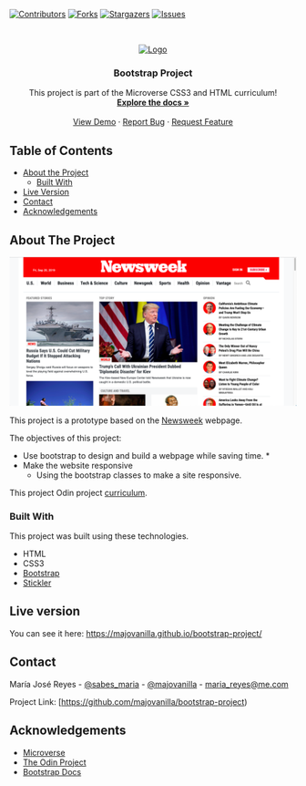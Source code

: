 <!--
*** Thanks for checking out this README Template. If you have a suggestion that would
*** make this better, please fork the repo and create a pull request or simply open
*** an issue with the tag "enhancement".
*** Thanks again! Now go create something AMAZING! :D
-->

<!-- PROJECT SHIELDS -->
<!--
*** I'm using markdown "reference style" links for readability.
*** Reference links are enclosed in brackets [ ] instead of parentheses ( ).
*** See the bottom of this document for the declaration of the reference variables
*** for contributors-url, forks-url, etc. This is an optional, concise syntax you may use.
*** https://www.markdownguide.org/basic-syntax/#reference-style-links
-->
[![Contributors][contributors-shield]][contributors-url]
[![Forks][forks-shield]][forks-url]
[![Stargazers][stars-shield]][stars-url]
[![Issues][issues-shield]][issues-url]

<!-- PROJECT LOGO -->
<br />
<p align="center">
  <a href="https://majovanilla.github.io/bootstrap-project/">
    <img src="https://pathwright.imgix.net/https%3A%2F%2Fcdn.filestackcontent.com%2Fapi%2Ffile%2FhFM023QFSSVrsK4ZUCZd%3Fsignature%3D888b9ea3eb997a4d59215bfbe2983c636df3c7da0ff8c6f85811ff74c8982e34%26policy%3DeyJjYWxsIjogWyJyZWFkIiwgInN0YXQiLCAiY29udmVydCJdLCAiZXhwaXJ5IjogNDYyMDM3NzAzMX0%253D?fit=crop&ixlib=python-1.1.0&w=500&s=2c2c850301ed2185fd4227f759f77483" alt="Logo" width="80" height="80">
  </a>

  <h3 align="center">Bootstrap Project</h3>

  <p align="center">
    This project is part of the Microverse CSS3 and HTML curriculum!
    <br />
    <a href="https://github.com/majovanilla/bootstrap-project"><strong>Explore the docs »</strong></a>
    <br />
    <br />
    <a href="https://majovanilla.github.io/bootstrap-project/">View Demo</a>
    ·
    <a href="https://github.com/majovanilla/bootstrap-project/issues">Report Bug</a>
    ·
    <a href="https://github.com/majovanilla/bootstrap-project/issues">Request Feature</a>
  </p>
</p>

<!-- TABLE OF CONTENTS -->
## Table of Contents

* [About the Project](#about-the-project)
  * [Built With](#built-with)
* [Live Version](#live-version)
* [Contact](#contact)
* [Acknowledgements](#acknowledgements)

<!-- ABOUT THE PROJECT -->
## About The Project

[![Product Name Screen Shot][product-screenshot]](https://majovanilla.github.io/bootstrap-project/)

This project is a prototype based on the [Newsweek](https://www.newsweek.com/) webpage.

The objectives of this project:
* Use bootstrap to design and build a webpage while saving time.
	* 
* Make the website responsive
	* Using the bootstrap classes to make a site responsive.

This project Odin project [curriculum](https://www.theodinproject.com/courses/html5-and-css3/lessons/using-bootstrap).

### Built With
This project was built using these technologies.
* HTML
* CSS3
* [Bootstrap](https://getbootstrap.com/)
* [Stickler](https://stickler-ci.com/)

<!-- LIVE VERSION -->
## Live version

You can see it here:  https://majovanilla.github.io/bootstrap-project/

<!-- CONTACT -->
## Contact

María José Reyes - [@sabes_maria](https://twitter.com/Sabes_Maria) - [@majovanilla](https://github.com/majovanilla) - maria_reyes@me.com

Project Link: [https://github.com/majovanilla/bootstrap-project)

<!-- ACKNOWLEDGEMENTS -->
## Acknowledgements
* [Microverse](https://www.microverse.org/)
* [The Odin Project](https://www.theodinproject.com/)
* [Bootstrap Docs](https://getbootstrap.com/docs/4.3/getting-started/introduction/)

<!-- MARKDOWN LINKS & IMAGES -->
<!-- https://www.markdownguide.org/basic-syntax/#reference-style-links -->
[contributors-shield]: https://img.shields.io/github/contributors/majovanilla/bootstrap-project.svg?style=flat-square
[contributors-url]: https://github.com/majovanilla/bootstrap-project/graphs/contributors
[forks-shield]: https://img.shields.io/github/forks/majovanilla/bootstrap-project.svg?style=flat-square
[forks-url]: https://github.com/majovanilla/rbootstrap-project/network/members
[stars-shield]: https://img.shields.io/github/stars/majovanilla/bootstrap-project.svg?style=flat-square
[stars-url]: https://github.com/majovanilla/bootstrap-project/stargazers
[issues-shield]: https://img.shields.io/github/issues/majovanilla/bootstrap-project.svg?style=flat-square
[issues-url]: https://github.com/majovanilla/bootstrap-project/issues
[product-screenshot]: img/project.PNG

